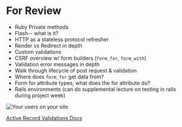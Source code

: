 # For Review

- Ruby Private methods
- Flash-- what is it?
- HTTP as a stateless protocol refresher
- Render vs Redirect in depth
- Custom validations
- CSRF overview w/ form builders (`form_for`, `form_with`)
- Validation error messages in depth
- Walk through lifecycle of post request & validation
- Where does `form_for` get data from?
- Form for attribute types, what does the for attribute do?
- Rails environments (can do supplemental lecture on testing in rails during project week)

![Your users on your site](https://camo.githubusercontent.com/bd5a0e0355fa6a8c1f5478f197be5562a479d41a/68747470733a2f2f6d656469612e67697068792e636f6d2f6d656469612f5a665531314f44616e6c6f43412f67697068792e676966)

[Active Record Validations Docs](http://guides.rubyonrails.org/active_record_validations.html)
